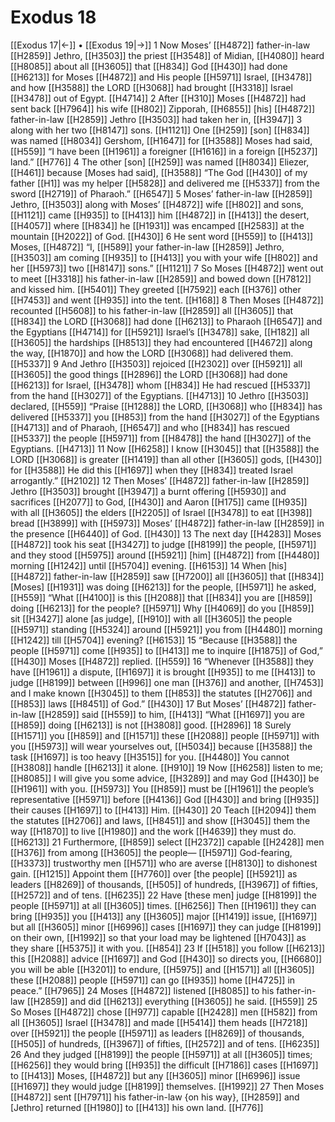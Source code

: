 # Exodus 18
[[Exodus 17|←]] • [[Exodus 19|→]]
1 Now Moses’ [[H4872]] father-in-law [[H2859]] Jethro, [[H3503]] the priest [[H3548]] of Midian, [[H4080]] heard [[H8085]] about all [[H3605]] that [[H834]] God [[H430]] had done [[H6213]] for Moses [[H4872]] and His people [[H5971]] Israel, [[H3478]] and how [[H3588]] the LORD [[H3068]] had brought [[H3318]] Israel [[H3478]] out of Egypt. [[H4714]] 
2 After [[H310]] Moses [[H4872]] had sent back [[H7964]] his wife [[H802]] Zipporah, [[H6855]] [his] [[H4872]] father-in-law [[H2859]] Jethro [[H3503]] had taken her in, [[H3947]] 
3 along with her two [[H8147]] sons. [[H1121]] One [[H259]] [son] [[H834]] was named [[H8034]] Gershom, [[H1647]] for [[H3588]] Moses had said, [[H559]] “I have been [[H1961]] a foreigner [[H1616]] in a foreign [[H5237]] land.” [[H776]] 
4 The other [son] [[H259]] was named [[H8034]] Eliezer, [[H461]] because [Moses had said], [[H3588]] “The God [[H430]] of my father [[H1]] was my helper [[H5828]] and delivered me [[H5337]] from the sword [[H2719]] of Pharaoh.” [[H6547]] 
5 Moses’ father-in-law [[H2859]] Jethro, [[H3503]] along with Moses’ [[H4872]] wife [[H802]] and sons, [[H1121]] came [[H935]] to [[H413]] him [[H4872]] in [[H413]] the desert, [[H4057]] where [[H834]] he [[H1931]] was encamped [[H2583]] at the mountain [[H2022]] of God. [[H430]] 
6 He sent word [[H559]] to [[H413]] Moses, [[H4872]] “I, [[H589]] your father-in-law [[H2859]] Jethro, [[H3503]] am coming [[H935]] to [[H413]] you with your wife [[H802]] and her [[H5973]] two [[H8147]] sons.” [[H1121]] 
7 So Moses [[H4872]] went out to meet [[H3318]] his father-in-law [[H2859]] and bowed down [[H7812]] and kissed him. [[H5401]] They greeted [[H7592]] each [[H376]] other [[H7453]] and went [[H935]] into the tent. [[H168]] 
8 Then Moses [[H4872]] recounted [[H5608]] to his father-in-law [[H2859]] all [[H3605]] that [[H834]] the LORD [[H3068]] had done [[H6213]] to Pharaoh [[H6547]] and the Egyptians [[H4714]] for [[H5921]] Israel’s [[H3478]] sake, [[H182]] all [[H3605]] the hardships [[H8513]] they had encountered [[H4672]] along the way, [[H1870]] and how the LORD [[H3068]] had delivered them. [[H5337]] 
9 And Jethro [[H3503]] rejoiced [[H2302]] over [[H5921]] all [[H3605]] the good things [[H2896]] the LORD [[H3068]] had done [[H6213]] for Israel, [[H3478]] whom [[H834]] He had rescued [[H5337]] from the hand [[H3027]] of the Egyptians. [[H4713]] 
10 Jethro [[H3503]] declared, [[H559]] “Praise [[H1288]] the LORD, [[H3068]] who [[H834]] has delivered [[H5337]] you [[H853]] from the hand [[H3027]] of the Egyptians [[H4713]] and of Pharaoh, [[H6547]] and who [[H834]] has rescued [[H5337]] the people [[H5971]] from [[H8478]] the hand [[H3027]] of the Egyptians. [[H4713]] 
11 Now [[H6258]] I know [[H3045]] that [[H3588]] the LORD [[H3068]] is greater [[H1419]] than all other [[H3605]] gods, [[H430]] for [[H3588]] He did this [[H1697]] when they [[H834]] treated Israel arrogantly.” [[H2102]] 
12 Then Moses’ [[H4872]] father-in-law [[H2859]] Jethro [[H3503]] brought [[H3947]] a burnt offering [[H5930]] and sacrifices [[H2077]] to God, [[H430]] and Aaron [[H175]] came [[H935]] with all [[H3605]] the elders [[H2205]] of Israel [[H3478]] to eat [[H398]] bread [[H3899]] with [[H5973]] Moses’ [[H4872]] father-in-law [[H2859]] in the presence [[H6440]] of God. [[H430]] 
13 The next day [[H4283]] Moses [[H4872]] took his seat [[H3427]] to judge [[H8199]] the people, [[H5971]] and they stood [[H5975]] around [[H5921]] [him] [[H4872]] from [[H4480]] morning [[H1242]] until [[H5704]] evening. [[H6153]] 
14 When [his] [[H4872]] father-in-law [[H2859]] saw [[H7200]] all [[H3605]] that [[H834]] [Moses] [[H1931]] was doing [[H6213]] for the people, [[H5971]] he asked, [[H559]] “What [[H4100]] is this [[H2088]] that [[H834]] you are [[H859]] doing [[H6213]] for the people? [[H5971]] Why [[H4069]] do you [[H859]] sit [[H3427]] alone [as judge], [[H910]] with all [[H3605]] the people [[H5971]] standing [[H5324]] around [[H5921]] you from [[H4480]] morning [[H1242]] till [[H5704]] evening? [[H6153]] 
15 “Because [[H3588]] the people [[H5971]] come [[H935]] to [[H413]] me to inquire [[H1875]] of God,” [[H430]] Moses [[H4872]] replied. [[H559]] 
16 “Whenever [[H3588]] they have [[H1961]] a dispute, [[H1697]] it is brought [[H935]] to me [[H413]] to judge [[H8199]] between [[H996]] one man [[H376]] and another, [[H7453]] and I make known [[H3045]] to them [[H853]] the statutes [[H2706]] and [[H853]] laws [[H8451]] of God.” [[H430]] 
17 But Moses’ [[H4872]] father-in-law [[H2859]] said [[H559]] to him, [[H413]] “What [[H1697]] you are [[H859]] doing [[H6213]] is not [[H3808]] good. [[H2896]] 
18 Surely [[H1571]] you [[H859]] and [[H1571]] these [[H2088]] people [[H5971]] with you [[H5973]] will wear yourselves out, [[H5034]] because [[H3588]] the task [[H1697]] is too heavy [[H3515]] for you. [[H4480]] You cannot [[H3808]] handle [[H6213]] it alone. [[H910]] 
19 Now [[H6258]] listen to me; [[H8085]] I will give you some advice, [[H3289]] and may God [[H430]] be [[H1961]] with you. [[H5973]] You [[H859]] must be [[H1961]] the people’s representative [[H5971]] before [[H4136]] God [[H430]] and bring [[H935]] their causes [[H1697]] to [[H413]] Him. [[H430]] 
20 Teach [[H2094]] them the statutes [[H2706]] and laws, [[H8451]] and show [[H3045]] them the way [[H1870]] to live [[H1980]] and the work [[H4639]] they must do. [[H6213]] 
21 Furthermore, [[H859]] select [[H2372]] capable [[H2428]] men [[H376]] from among [[H3605]] the people— [[H5971]] God-fearing, [[H3373]] trustworthy men [[H571]] who are averse [[H8130]] to dishonest gain. [[H1215]] Appoint them [[H7760]] over [the people] [[H5921]] as leaders [[H8269]] of thousands, [[H505]] of hundreds, [[H3967]] of fifties, [[H2572]] and of tens. [[H6235]] 
22 Have [these men] judge [[H8199]] the people [[H5971]] at all [[H3605]] times. [[H6256]] Then [[H1961]] they can bring [[H935]] you [[H413]] any [[H3605]] major [[H1419]] issue, [[H1697]] but all [[H3605]] minor [[H6996]] cases [[H1697]] they can judge [[H8199]] on their own, [[H1992]] so that your load may be lightened [[H7043]] as they share [[H5375]] it with you. [[H854]] 
23 If [[H518]] you follow [[H6213]] this [[H2088]] advice [[H1697]] and God [[H430]] so directs you, [[H6680]] you will be able [[H3201]] to endure, [[H5975]] and [[H1571]] all [[H3605]] these [[H2088]] people [[H5971]] can go [[H935]] home [[H4725]] in peace.” [[H7965]] 
24 Moses [[H4872]] listened [[H8085]] to his father-in-law [[H2859]] and did [[H6213]] everything [[H3605]] he said. [[H559]] 
25 So Moses [[H4872]] chose [[H977]] capable [[H2428]] men [[H582]] from all [[H3605]] Israel [[H3478]] and made [[H5414]] them heads [[H7218]] over [[H5921]] the people [[H5971]] as leaders [[H8269]] of thousands, [[H505]] of hundreds, [[H3967]] of fifties, [[H2572]] and of tens. [[H6235]] 
26 And they judged [[H8199]] the people [[H5971]] at all [[H3605]] times; [[H6256]] they would bring [[H935]] the difficult [[H7186]] cases [[H1697]] to [[H413]] Moses, [[H4872]] but any [[H3605]] minor [[H6996]] issue [[H1697]] they would judge [[H8199]] themselves. [[H1992]] 
27 Then Moses [[H4872]] sent [[H7971]] his father-in-law {on his way}, [[H2859]] and [Jethro] returned [[H1980]] to [[H413]] his own land. [[H776]] 
